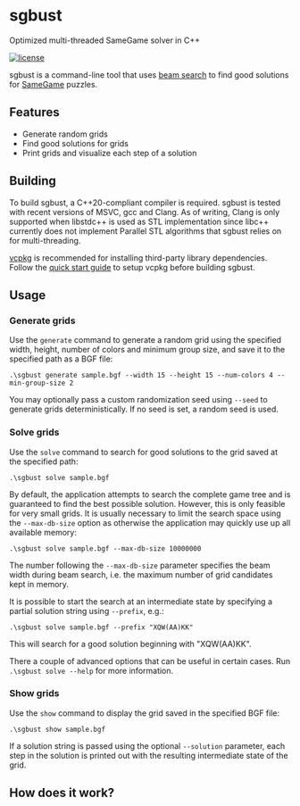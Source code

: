 # sgbust
Optimized multi-threaded SameGame solver in C++

[![license](https://img.shields.io/github/license/chausner/sgbust.svg)](https://github.com/chausner/sgbust/blob/master/LICENSE)

sgbust is a command-line tool that uses [beam search](https://en.wikipedia.org/wiki/Beam_search) to find good solutions for [SameGame](https://en.wikipedia.org/wiki/SameGame) puzzles.

## Features

* Generate random grids
* Find good solutions for grids
* Print grids and visualize each step of a solution

## Building

To build sgbust, a C++20-compliant compiler is required.
sgbust is tested with recent versions of MSVC, gcc and Clang.
As of writing, Clang is only supported when libstdc++ is used as STL implementation
since libc++ currently does not implement Parallel STL algorithms that sgbust relies on for multi-threading.

[vcpkg](https://github.com/microsoft/vcpkg) is recommended for installing third-party library dependencies.
Follow the [quick start guide](https://github.com/microsoft/vcpkg#quick-start-windows) to setup vcpkg before building sgbust.

## Usage

### Generate grids

Use the `generate` command to generate a random grid using the specified width, height, number of colors and minimum group size,
and save it to the specified path as a BGF file:

```
.\sgbust generate sample.bgf --width 15 --height 15 --num-colors 4 --min-group-size 2
```

You may optionally pass a custom randomization seed using `--seed` to generate grids deterministically.
If no seed is set, a random seed is used.

### Solve grids

Use the `solve` command to search for good solutions to the grid saved at the specified path:

```
.\sgbust solve sample.bgf
```

By default, the application attempts to search the complete game tree
and is guaranteed to find the best possible solution.
However, this is only feasible for very small grids.
It is usually necessary to limit the search space using the `--max-db-size` option
as otherwise the application may quickly use up all available memory:

```
.\sgbust solve sample.bgf --max-db-size 10000000
```

The number following the `--max-db-size` parameter specifies the beam width during beam search,
i.e. the maximum number of grid candidates kept in memory.

It is possible to start the search at an intermediate state by specifying a partial solution string using `--prefix`, e.g.:

```
.\sgbust solve sample.bgf --prefix "XQW(AA)KK"
```

This will search for a good solution beginning with "XQW(AA)KK".

There a couple of advanced options that can be useful in certain cases.
Run `.\sgbust solve --help` for more information.

### Show grids

Use the `show` command to display the grid saved in the specified BGF file:

```
.\sgbust show sample.bgf
```

If a solution string is passed using the optional `--solution` parameter,
each step in the solution is printed out with the resulting intermediate state of the grid.

## How does it work?

